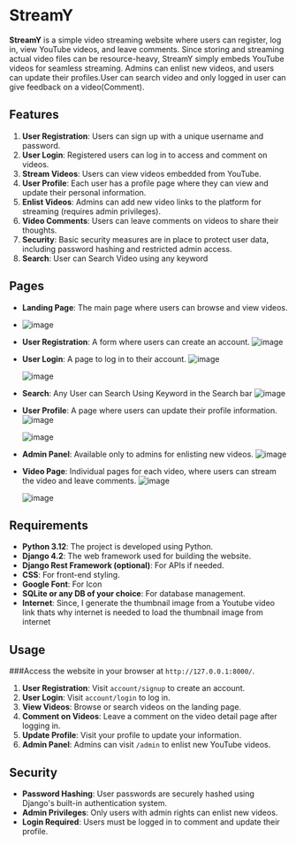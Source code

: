 # StreamY

**StreamY** is a simple video streaming website where users can register, log in, view YouTube videos, and leave comments. Since storing and streaming actual video files can be resource-heavy, StreamY simply embeds YouTube videos for seamless streaming. Admins can enlist new videos, and users can update their profiles.User can search video and only logged in user can give feedback on a video(Comment).

## Features

1. **User Registration**: Users can sign up with a unique username and password.
2. **User Login**: Registered users can log in to access and comment on videos.
3. **Stream Videos**: Users can view videos embedded from YouTube.
4. **User Profile**: Each user has a profile page where they can view and update their personal information.
5. **Enlist Videos**: Admins can add new video links to the platform for streaming (requires admin privileges).
6. **Video Comments**: Users can leave comments on videos to share their thoughts.
7. **Security**: Basic security measures are in place to protect user data, including password hashing and restricted admin access.
8. **Search**: User can Search Video using any keyword

## Pages

- **Landing Page**: The main page where users can browse and view videos.
- ![image](https://github.com/user-attachments/assets/78988331-b8c1-49dd-af68-f0271ede4476)

- **User Registration**: A form where users can create an account.
  ![image](https://github.com/user-attachments/assets/78593315-afd6-4d57-be36-1bb588d61ead)

- **User Login**: A page to log in to their account.
  ![image](https://github.com/user-attachments/assets/bac4f224-9a7a-44fd-9552-ec5ef9af52cd)
  
  ![image](https://github.com/user-attachments/assets/a5fd3340-5298-457f-9786-be4a4491c1a4)

- **Search**: Any User can Search Using Keyword in the Search bar
  ![image](https://github.com/user-attachments/assets/c8458bf8-0edc-4385-90bb-84a5af8af504)


- **User Profile**: A page where users can update their profile information.
  ![image](https://github.com/user-attachments/assets/6969e4b3-e4b9-4870-81dc-0d5311890bae)

  ![image](https://github.com/user-attachments/assets/68cec2d9-1575-4e40-9377-df96b73ef65e)


- **Admin Panel**: Available only to admins for enlisting new videos.
  ![image](https://github.com/user-attachments/assets/03df0dbc-7bd8-4ed6-aa6e-bd8638e165ed)

- **Video Page**: Individual pages for each video, where users can stream the video and leave comments.
  ![image](https://github.com/user-attachments/assets/bd83a703-3075-463b-b692-0059a91f0153)

  ![image](https://github.com/user-attachments/assets/d4593176-bfe1-4171-89ea-bebd0254b127)





## Requirements

- **Python 3.12**: The project is developed using Python.
- **Django 4.2**: The web framework used for building the website.
- **Django Rest Framework (optional)**: For APIs if needed.
- **CSS**: For front-end styling.
- **Google Font**: For Icon 
- **SQLite or any DB of your choice**: For database management.
- **Internet**: Since, I generate the thumbnail image from a Youtube video link thats why internet is needed to load the thumbnail image from internet



## Usage
###Access the website in your browser at `http://127.0.0.1:8000/`.
1. **User Registration**: Visit `account/signup` to create an account.
2. **User Login**: Visit `account/login` to log in.
3. **View Videos**: Browse or search videos on the landing page.
4. **Comment on Videos**: Leave a comment on the video detail page after logging in.
5. **Update Profile**: Visit your profile to update your information.
6. **Admin Panel**: Admins can visit `/admin` to enlist new YouTube videos.

## Security

- **Password Hashing**: User passwords are securely hashed using Django's built-in authentication system.
- **Admin Privileges**: Only users with admin rights can enlist new videos.
- **Login Required**: Users must be logged in to comment and update their profile.




